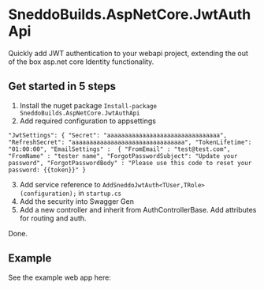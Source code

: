 # SneddoBuilds.AspNetCore.JwtAuthApi

Quickly add JWT authentication to your webapi project, extending the out of the box asp.net core Identity functionality.

## Get started in 5 steps

1. Install the nuget package
  `Install-package SneddoBuilds.AspNetCore.JwtAuthApi`
2. Add required configuration to appsettings

``"JwtSettings": {
    "Secret": "aaaaaaaaaaaaaaaaaaaaaaaaaaaaaaaa",
    "RefreshSecret": "aaaaaaaaaaaaaaaaaaaaaaaaaaaaaaaa",
    "TokenLifetime": "01:00:00",
    "EmailSettings" : 
    {
      "FromEmail" : "test@test.com",
      "FromName" : "tester name",
      "ForgotPasswordSubject": "Update your password",
      "ForgotPasswordBody" : "Please use this code to reset your password: {{token}}"
    }``
    
3. Add service reference to `AddSneddoJwtAuth<TUser,TRole>(configuration);` in `startup.cs`
4. Add the security into Swagger Gen
5. Add a new controller and inherit from AuthControllerBase. Add attributes for routing and auth.

Done. 

## Example
See the example web app here: 
